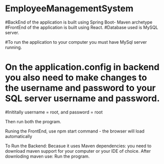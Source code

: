 # EmployeeManagementSystem

#BackEnd of the application is built using Spring Boot- Maven archetype 
#FrontEnd of the application is built using React.
#Database used is MySQL server.

#To run the application to your computer you must have MySql server running. 

# On the application.config in backend you also need to make changes to the username and password to your SQL server username and password.
#Inititally username = root, and password = root

Then run both the program.

Runing the FrontEnd, use npm start command - the browser will load automatically 

To Run the Backend:
Becasue it uses Maven dependencies: you need to download maven support for your computer or your IDE of choice.
After downloding maven use:
Run the program. 
